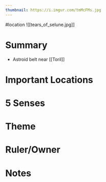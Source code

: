 ```yaml
---
thumbnail: https://i.imgur.com/tmMcFMs.jpg
---
```

#location
![[tears_of_selune.jpg]]

# Summary
- Astroid belt near [[Toril]]

# Important Locations
# 5 Senses
# Theme
# Ruler/Owner
# Notes
